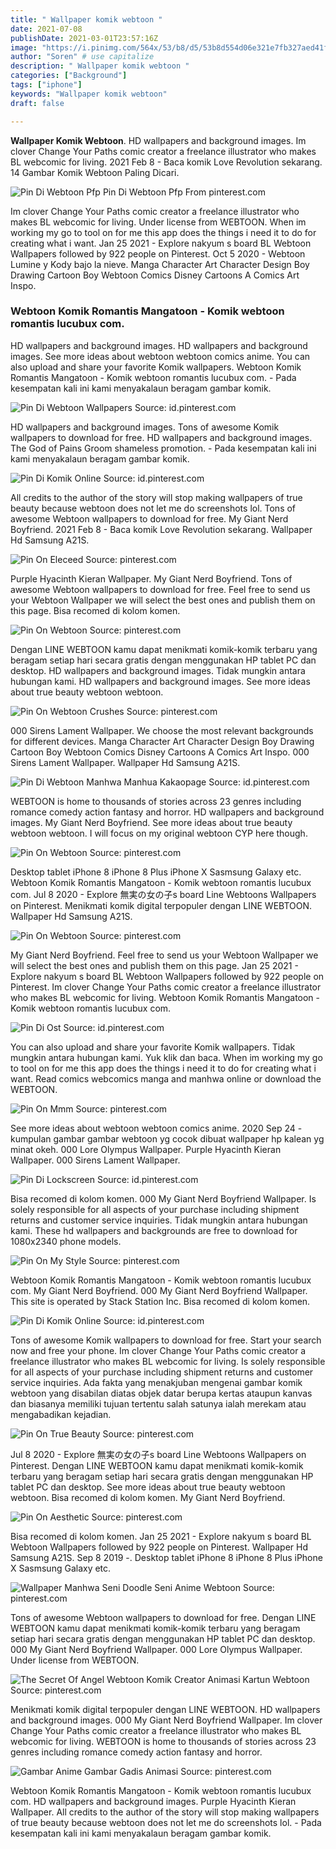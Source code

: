 ```yaml
---
title: " Wallpaper komik webtoon "
date: 2021-07-08
publishDate: 2021-03-01T23:57:16Z
image: "https://i.pinimg.com/564x/53/b8/d5/53b8d554d06e321e7fb327aed41fa7c6.jpg"
author: "Soren" # use capitalize
description: " Wallpaper komik webtoon "
categories: ["Background"]
tags: ["iphone"]
keywords: "Wallpaper komik webtoon"
draft: false

---
```



**Wallpaper Komik Webtoon**. HD wallpapers and background images. Im clover Change Your Paths comic creator a freelance illustrator who makes BL webcomic for living. 2021 Feb 8 - Baca komik Love Revolution sekarang. 14 Gambar Komik Webtoon Paling Dicari.

![Pin Di Webtoon Pfp](https://i.pinimg.com/originals/95/3d/6a/953d6a173456db51759ca4f55e3beb1d.png "Pin Di Webtoon Pfp")
Pin Di Webtoon Pfp From pinterest.com


Im clover Change Your Paths comic creator a freelance illustrator who makes BL webcomic for living. Under license from WEBTOON. When im working my go to tool on for me this app does the things i need it to do for creating what i want. Jan 25 2021 - Explore nakyum s board BL Webtoon Wallpapers followed by 922 people on Pinterest. Oct 5 2020 - Webtoon Lumine y Kody bajo la nieve. Manga Character Art Character Design Boy Drawing Cartoon Boy Webtoon Comics Disney Cartoons A Comics Art Inspo.

### Webtoon Komik Romantis Mangatoon - Komik webtoon romantis lucubux com.

HD wallpapers and background images. HD wallpapers and background images. See more ideas about webtoon webtoon comics anime. You can also upload and share your favorite Komik wallpapers. Webtoon Komik Romantis Mangatoon - Komik webtoon romantis lucubux com. - Pada kesempatan kali ini kami menyakalaun beragam gambar komik.


![Pin Di Webtoon Wallpapers](https://i.pinimg.com/736x/aa/38/98/aa389892bffecfd7b46e3d4cfe8aa14d.jpg "Pin Di Webtoon Wallpapers")
Source: id.pinterest.com

HD wallpapers and background images. Tons of awesome Komik wallpapers to download for free. HD wallpapers and background images. The God of Pains Groom shameless promotion. - Pada kesempatan kali ini kami menyakalaun beragam gambar komik.

![Pin Di Komik Online](https://i.pinimg.com/736x/da/e7/8b/dae78bcaffa169ee181b97b1b31cb21c.jpg "Pin Di Komik Online")
Source: id.pinterest.com

All credits to the author of the story will stop making wallpapers of true beauty because webtoon does not let me do screenshots lol. Tons of awesome Webtoon wallpapers to download for free. My Giant Nerd Boyfriend. 2021 Feb 8 - Baca komik Love Revolution sekarang. Wallpaper Hd Samsung A21S.

![Pin On Eleceed](https://i.pinimg.com/originals/c0/6f/33/c06f33f190658059aea837ad575a7a9f.jpg "Pin On Eleceed")
Source: pinterest.com

Purple Hyacinth Kieran Wallpaper. My Giant Nerd Boyfriend. Tons of awesome Webtoon wallpapers to download for free. Feel free to send us your Webtoon Wallpaper we will select the best ones and publish them on this page. Bisa recomed di kolom komen.

![Pin On Webtoon](https://i.pinimg.com/originals/cf/e4/85/cfe485a38f54dc47cfa33f78803093a1.jpg "Pin On Webtoon")
Source: pinterest.com

Dengan LINE WEBTOON kamu dapat menikmati komik-komik terbaru yang beragam setiap hari secara gratis dengan menggunakan HP tablet PC dan desktop. HD wallpapers and background images. Tidak mungkin antara hubungan kami. HD wallpapers and background images. See more ideas about true beauty webtoon webtoon.

![Pin On Webtoon Crushes](https://i.pinimg.com/originals/d2/25/52/d22552078cf5da0668406fafe5d2091f.jpg "Pin On Webtoon Crushes")
Source: pinterest.com

000 Sirens Lament Wallpaper. We choose the most relevant backgrounds for different devices. Manga Character Art Character Design Boy Drawing Cartoon Boy Webtoon Comics Disney Cartoons A Comics Art Inspo. 000 Sirens Lament Wallpaper. Wallpaper Hd Samsung A21S.

![Pin Di Webtoon Manhwa Manhua Kakaopage](https://i.pinimg.com/originals/5d/dd/72/5ddd7212a7f6cf89cdd46cd17668ab22.jpg "Pin Di Webtoon Manhwa Manhua Kakaopage")
Source: id.pinterest.com

WEBTOON is home to thousands of stories across 23 genres including romance comedy action fantasy and horror. HD wallpapers and background images. My Giant Nerd Boyfriend. See more ideas about true beauty webtoon webtoon. I will focus on my original webtoon CYP here though.

![Pin On Webtoon](https://i.pinimg.com/736x/d8/df/71/d8df716b4ae77c250576f7d04f4ad25a.jpg "Pin On Webtoon")
Source: pinterest.com

Desktop tablet iPhone 8 iPhone 8 Plus iPhone X Sasmsung Galaxy etc. Webtoon Komik Romantis Mangatoon - Komik webtoon romantis lucubux com. Jul 8 2020 - Explore 無実の女の子s board Line Webtoons Wallpapers on Pinterest. Menikmati komik digital terpopuler dengan LINE WEBTOON. Wallpaper Hd Samsung A21S.

![Pin On Webtoon](https://i.pinimg.com/736x/aa/8a/93/aa8a933abf8a05fede4cf7fd73458183.jpg "Pin On Webtoon")
Source: pinterest.com

My Giant Nerd Boyfriend. Feel free to send us your Webtoon Wallpaper we will select the best ones and publish them on this page. Jan 25 2021 - Explore nakyum s board BL Webtoon Wallpapers followed by 922 people on Pinterest. Im clover Change Your Paths comic creator a freelance illustrator who makes BL webcomic for living. Webtoon Komik Romantis Mangatoon - Komik webtoon romantis lucubux com.

![Pin Di Ost](https://i.pinimg.com/736x/d2/25/66/d2256686864049d825f4c73a7d0fe7f1.jpg "Pin Di Ost")
Source: id.pinterest.com

You can also upload and share your favorite Komik wallpapers. Tidak mungkin antara hubungan kami. Yuk klik dan baca. When im working my go to tool on for me this app does the things i need it to do for creating what i want. Read comics webcomics manga and manhwa online or download the WEBTOON.

![Pin On Mmm](https://i.pinimg.com/originals/64/67/be/6467be0bb5e0be2d4c7030c2a7f1a45d.jpg "Pin On Mmm")
Source: pinterest.com

See more ideas about webtoon webtoon comics anime. 2020 Sep 24 - kumpulan gambar gambar webtoon yg cocok dibuat wallpaper hp kalean yg minat okeh. 000 Lore Olympus Wallpaper. Purple Hyacinth Kieran Wallpaper. 000 Sirens Lament Wallpaper.

![Pin Di Lockscreen](https://i.pinimg.com/736x/fd/b6/14/fdb614dd224edc2626e7504eccf6086f.jpg "Pin Di Lockscreen")
Source: id.pinterest.com

Bisa recomed di kolom komen. 000 My Giant Nerd Boyfriend Wallpaper. Is solely responsible for all aspects of your purchase including shipment returns and customer service inquiries. Tidak mungkin antara hubungan kami. These hd wallpapers and backgrounds are free to download for 1080x2340 phone models.

![Pin On My Style](https://i.pinimg.com/originals/e0/ae/f9/e0aef9b8772773542c9c9d35c941f681.jpg "Pin On My Style")
Source: pinterest.com

Webtoon Komik Romantis Mangatoon - Komik webtoon romantis lucubux com. My Giant Nerd Boyfriend. 000 My Giant Nerd Boyfriend Wallpaper. This site is operated by Stack Station Inc. Bisa recomed di kolom komen.

![Pin Di Komik Online](https://i.pinimg.com/736x/b8/cc/f5/b8ccf51e93a3fd175a46661655207d64.jpg "Pin Di Komik Online")
Source: id.pinterest.com

Tons of awesome Komik wallpapers to download for free. Start your search now and free your phone. Im clover Change Your Paths comic creator a freelance illustrator who makes BL webcomic for living. Is solely responsible for all aspects of your purchase including shipment returns and customer service inquiries. Ada fakta yang menakjuban mengenai gambar komik webtoon yang disabilan diatas objek datar berupa kertas ataupun kanvas dan biasanya memiliki tujuan tertentu salah satunya ialah merekam atau mengabadikan kejadian.

![Pin On True Beauty](https://i.pinimg.com/564x/62/27/cb/6227cbac981cae94ae3ee8f4597cf2b3.jpg "Pin On True Beauty")
Source: pinterest.com

Jul 8 2020 - Explore 無実の女の子s board Line Webtoons Wallpapers on Pinterest. Dengan LINE WEBTOON kamu dapat menikmati komik-komik terbaru yang beragam setiap hari secara gratis dengan menggunakan HP tablet PC dan desktop. See more ideas about true beauty webtoon webtoon. Bisa recomed di kolom komen. My Giant Nerd Boyfriend.

![Pin On Aesthetic](https://i.pinimg.com/564x/e7/85/3b/e7853b93198dfa6dd8d5ee7f727c6431.jpg "Pin On Aesthetic")
Source: pinterest.com

Bisa recomed di kolom komen. Jan 25 2021 - Explore nakyum s board BL Webtoon Wallpapers followed by 922 people on Pinterest. Wallpaper Hd Samsung A21S. Sep 8 2019 -. Desktop tablet iPhone 8 iPhone 8 Plus iPhone X Sasmsung Galaxy etc.

![Wallpaper Manhwa Seni Doodle Seni Anime Webtoon](https://i.pinimg.com/736x/b9/7f/67/b97f673ba0c8def7aaa75e5203e8d9f1.jpg "Wallpaper Manhwa Seni Doodle Seni Anime Webtoon")
Source: pinterest.com

Tons of awesome Webtoon wallpapers to download for free. Dengan LINE WEBTOON kamu dapat menikmati komik-komik terbaru yang beragam setiap hari secara gratis dengan menggunakan HP tablet PC dan desktop. 000 My Giant Nerd Boyfriend Wallpaper. 000 Lore Olympus Wallpaper. Under license from WEBTOON.

![The Secret Of Angel Webtoon Komik Creator Animasi Kartun Webtoon](https://i.pinimg.com/originals/f1/b5/ce/f1b5ceb900c7bcf22734a39ddf8c209f.jpg "The Secret Of Angel Webtoon Komik Creator Animasi Kartun Webtoon")
Source: pinterest.com

Menikmati komik digital terpopuler dengan LINE WEBTOON. HD wallpapers and background images. 000 My Giant Nerd Boyfriend Wallpaper. Im clover Change Your Paths comic creator a freelance illustrator who makes BL webcomic for living. WEBTOON is home to thousands of stories across 23 genres including romance comedy action fantasy and horror.

![Gambar Anime Gambar Gadis Animasi](https://i.pinimg.com/564x/53/b8/d5/53b8d554d06e321e7fb327aed41fa7c6.jpg "Gambar Anime Gambar Gadis Animasi")
Source: pinterest.com

Webtoon Komik Romantis Mangatoon - Komik webtoon romantis lucubux com. HD wallpapers and background images. Purple Hyacinth Kieran Wallpaper. All credits to the author of the story will stop making wallpapers of true beauty because webtoon does not let me do screenshots lol. - Pada kesempatan kali ini kami menyakalaun beragam gambar komik.

